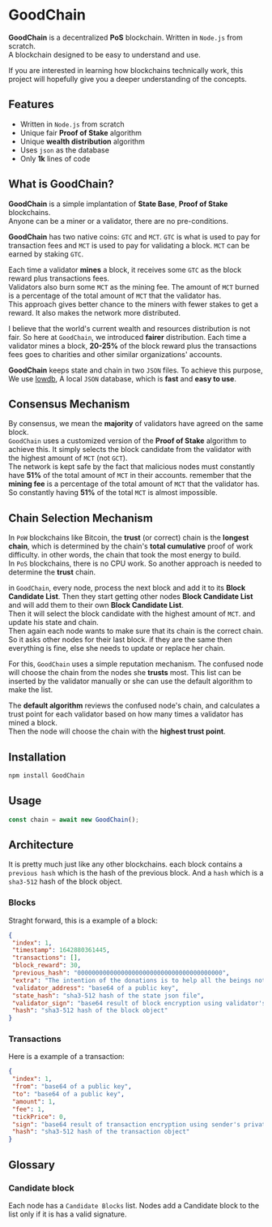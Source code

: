# GoodChain

**GoodChain** is a decentralized **PoS** blockchain. Written in `Node.js` from scratch.  
A blockchain designed to be easy to understand and use.

If you are interested in learning how blockchains technically work, this project will hopefully give you a deeper understanding of the concepts.  
<!-- You can read my [`step-by-step tutorial`](./) article, on how to write this blockchain. -->

## Features

* Written in `Node.js` from scratch
* Unique fair **Proof of Stake** algorithm
* Unique **wealth distribution** algorithm
* Uses `json` as the database
* Only **1k** lines of code

## What is GoodChain?

**GoodChain** is a simple implantation of **State Base**, **Proof of Stake** blockchains.  
Anyone can be a miner or a validator, there are no pre-conditions.  

**GoodChain** has two native coins: `GTC` and `MCT`. `GTC` is what is used to pay for transaction fees and `MCT` is used to pay for validating a block. `MCT` can be earned by staking `GTC`.  

Each time a validator **mines** a block, it receives some `GTC` as the block reward plus transactions fees.  
Validators also burn some `MCT` as the mining fee. The amount of `MCT` burned is a percentage of the total amount of `MCT` that the validator has.  
This approach gives better chance to the miners with fewer stakes to get a reward. It also makes the network more distributed.  

I believe that the world's current wealth and resources distribution is not fair. So here at `GoodChain`, we introduced **fairer** distribution. Each time a validator mines a block, **20-25%** of the block reward plus the transactions fees goes to charities and other similar organizations' accounts.

**GoodChain**  keeps state and chain in two `JSON` files. To achieve this purpose, We use [lowdb](https://github.com/typicode/lowdb), A local `JSON` database, which is **fast** and **easy to use**.

## Consensus Mechanism

By consensus, we mean the **majority** of validators have agreed on the same block.  
`GoodChain` uses a customized version of the **Proof of Stake** algorithm to achieve this. It simply selects the block candidate from the validator with the highest amount of `MCT` (not `GCT`).  
The network is kept safe by the fact that malicious nodes must constantly have **51%** of the total amount of `MCT` in their accounts. remember that the **mining fee** is a percentage of the total amount of `MCT` that the validator has. So constantly having **51%** of the total `MCT` is almost impossible.

## Chain Selection Mechanism

In `PoW` blockchains like Bitcoin, the **trust** (or correct) chain is the **longest chain**, which is determined by the chain's **total cumulative** proof of work difficulty. in other words, the chain that took the most energy to build.  
In `PoS` blockchains, there is no CPU work. So another approach is needed to determine the **trust** chain.  

in `GoodChain`, every node, process the next block and add it to its **Block Candidate List**. Then they start getting other nodes **Block Candidate List** and will add them to their own **Block Candidate List**.  
Then it will select the block candidate with the highest amount of `MCT`. and update his state and chain.  
Then again each node wants to make sure that its chain is the correct chain. So it asks other nodes for their last block. if they are the same then everything is fine, else she needs to update or replace her chain.  

For this, `GoodChain` uses a simple reputation mechanism. The confused node will choose the chain from the nodes she **trusts** most.  This list can be inserted by the validator manually or she can use the default algorithm to make the list.  

The **default algorithm** reviews the confused node's chain, and calculates a trust point for each validator based on how many times a validator has mined a block.  
Then the node will choose the chain with the **highest trust point**.

## Installation

```bash
npm install GoodChain
```

## Usage

```javascript
const chain = await new GoodChain();
```

## Architecture

It is pretty much just like any other blockchains. each block contains a `previous hash` which is the hash of the previous block. And a `hash` which is a `sha3-512` hash of the block object.

### Blocks

Straght forward, this is a example of a block:

```json
{
 "index": 1,
 "timestamp": 1642880361445,
 "transactions": [],
 "block_reward": 30,
 "previous_hash": "0000000000000000000000000000000000000000",
 "extra": "The intention of the donations is to help all the beings not only human kinds",
 "validator_address": "base64 of a public key",
 "state_hash": "sha3-512 hash of the state json file",
 "validator_sign": "base64 result of block encryption using validator's private key, RSA algorithm",
 "hash": "sha3-512 hash of the block object"
}
```

### Transactions

Here is a example of a transaction:

```json
{
 "index": 1,
 "from": "base64 of a public key",
 "to": "base64 of a public key",
 "amount": 1,
 "fee": 1,
 "tickPrice": 0,
 "sign": "base64 result of transaction encryption using sender's private key, RSA algorithm",
 "hash": "sha3-512 hash of the transaction object"
}
```

## Glossary

### Candidate block

Each node has a `Candidate Blocks` list. Nodes add a Candidate block to the list only if it is has a valid signature.
